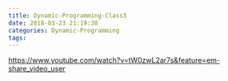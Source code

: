 ```yaml
---
title: Dynamic-Programming-Class3
date: 2018-03-23 21:19:38
categories: Dynamic-Programming
tags:
---
```


https://www.youtube.com/watch?v=tW0zwL2ar7s&feature=em-share_video_user
